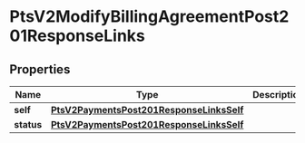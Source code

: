 
# PtsV2ModifyBillingAgreementPost201ResponseLinks

## Properties
Name | Type | Description | Notes
------------ | ------------- | ------------- | -------------
**self** | [**PtsV2PaymentsPost201ResponseLinksSelf**](PtsV2PaymentsPost201ResponseLinksSelf.md) |  |  [optional]
**status** | [**PtsV2PaymentsPost201ResponseLinksSelf**](PtsV2PaymentsPost201ResponseLinksSelf.md) |  |  [optional]



